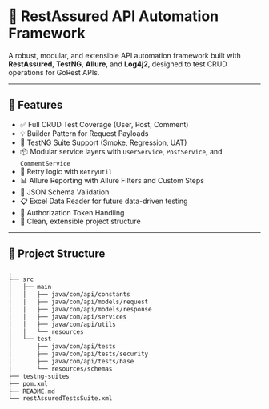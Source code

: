 # 🔬 RestAssured API Automation Framework

A robust, modular, and extensible API automation framework built with **RestAssured**, **TestNG**, **Allure**, and **Log4j2**, designed to test CRUD operations for GoRest APIs.

---

## 🚀 Features

- ✅ Full CRUD Test Coverage (User, Post, Comment)
- 💡 Builder Pattern for Request Payloads
- 🧪 TestNG Suite Support (Smoke, Regression, UAT)
- 📦 Modular service layers with `UserService`, `PostService`, and `CommentService`
- 🔄 Retry logic with `RetryUtil`
- 📊 Allure Reporting with Allure Filters and Custom Steps
- 📂 JSON Schema Validation
- 📋 Excel Data Reader for future data-driven testing
- 🔐 Authorization Token Handling
- 🧼 Clean, extensible project structure

---

## 📁 Project Structure

```bash
.
├── src
│   ├── main
│   │   ├── java/com/api/constants
│   │   ├── java/com/api/models/request
│   │   ├── java/com/api/models/response
│   │   ├── java/com/api/services
│   │   ├── java/com/api/utils
│   │   └── resources
│   └── test
│       ├── java/com/api/tests
│       ├── java/com/api/tests/security
│       ├── java/com/api/tests/base
│       └── resources/schemas
├── testng-suites
├── pom.xml
├── README.md
└── restAssuredTestsSuite.xml
